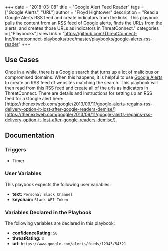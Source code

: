 +++
date = "2018-03-08"
title = "Google Alert Feed Reader"
tags = ["Google Alerts", "URL"]
author = "Floyd Hightower"
description = "Read a Google Alerts RSS feed and create indicators from the links. This playbook pulls the content from an RSS feed of Google alerts, finds the URLs from the alerts, and creates those URLs as indicators in ThreatConnect."
categories = ["Playbooks"]
viewLink = "https://github.com/ThreatConnect-Inc/threatconnect-playbooks/tree/master/playbooks/google-alerts-rss-reader"
+++

## Use Cases

Once in a while, there is a Google search that turns up a lot of malicious or compromised domains. When this happens, it is helpful to use [Google Alerts](https://www.google.com/alerts) to create an RSS feed of websites matching the search. This playbook will then read from this RSS feed and create all of the urls as indicators in ThreatConnect. There are details and instructions for setting up an RSS feed for a Google alert here: [https://thenextweb.com/google/2013/09/11/google-alerts-regains-rss-delivery-option-it-lost-after-google-readers-demise/](https://thenextweb.com/google/2013/09/11/google-alerts-regains-rss-delivery-option-it-lost-after-google-readers-demise/).

## Documentation

### Triggers

- Timer

### User Variables

This playbook expects the following user variables:

- **text:** `Personal Slack Channel`
- **keychain:** `Slack API Token`

### Variables Declared in the Playbook

The following variables are declared in this playbook:

- **confidenceRating:** `50`
- **threatRating:** `3`
- **url:** `https://www.google.com/alerts/feeds/12345/54321`
